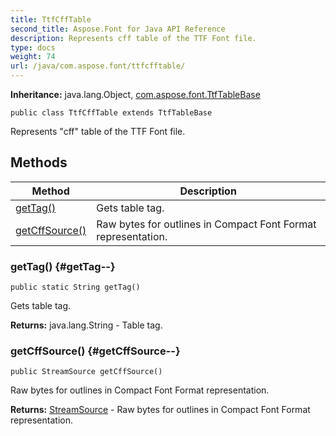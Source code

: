 ```yaml
---
title: TtfCffTable
second_title: Aspose.Font for Java API Reference
description: Represents cff table of the TTF Font file.
type: docs
weight: 74
url: /java/com.aspose.font/ttfcfftable/
---
```

**Inheritance:**
java.lang.Object, [com.aspose.font.TtfTableBase](../../com.aspose.font/ttftablebase)
```
public class TtfCffTable extends TtfTableBase
```

Represents "cff" table of the TTF Font file.
## Methods

| Method | Description |
| --- | --- |
| [getTag()](#getTag--) | Gets table tag. |
| [getCffSource()](#getCffSource--) | Raw bytes for outlines in Compact Font Format representation. |
### getTag() {#getTag--}
```
public static String getTag()
```


Gets table tag.

**Returns:**
java.lang.String - Table tag.
### getCffSource() {#getCffSource--}
```
public StreamSource getCffSource()
```


Raw bytes for outlines in Compact Font Format representation.

**Returns:**
[StreamSource](../../com.aspose.font/streamsource) - Raw bytes for outlines in Compact Font Format representation.
